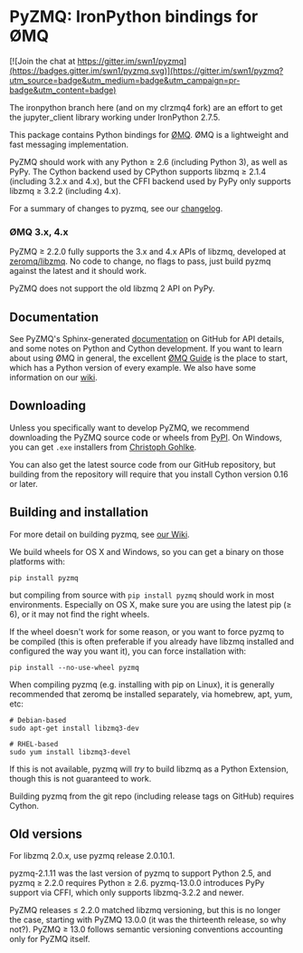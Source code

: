 # PyZMQ: IronPython bindings for ØMQ

[![Join the chat at https://gitter.im/swn1/pyzmq](https://badges.gitter.im/swn1/pyzmq.svg)](https://gitter.im/swn1/pyzmq?utm_source=badge&utm_medium=badge&utm_campaign=pr-badge&utm_content=badge)

The ironpython branch here (and on my clrzmq4 fork) are an effort to get the jupyter_client library
working under IronPython 2.7.5.

This package contains Python bindings for [ØMQ](http://www.zeromq.org).
ØMQ is a lightweight and fast messaging implementation.

PyZMQ should work with any Python ≥ 2.6 (including Python 3), as well as PyPy.
The Cython backend used by CPython supports libzmq ≥ 2.1.4 (including 3.2.x and 4.x),
but the CFFI backend used by PyPy only supports libzmq ≥ 3.2.2 (including 4.x).

For a summary of changes to pyzmq, see our
[changelog](https://pyzmq.readthedocs.org/en/latest/changelog.html).

### ØMQ 3.x, 4.x

PyZMQ ≥ 2.2.0 fully supports the 3.x and 4.x APIs of libzmq,
developed at [zeromq/libzmq](https://github.com/zeromq/libzmq).
No code to change, no flags to pass,
just build pyzmq against the latest and it should work.

PyZMQ does not support the old libzmq 2 API on PyPy.

## Documentation

See PyZMQ's Sphinx-generated
[documentation](http://zeromq.github.com/pyzmq) on GitHub for API
details, and some notes on Python and Cython development. If you want to
learn about using ØMQ in general, the excellent [ØMQ
Guide](http://zguide.zeromq.org/py:all) is the place to start, which has a
Python version of every example. We also have some information on our
[wiki](https://github.com/zeromq/pyzmq/wiki).

## Downloading

Unless you specifically want to develop PyZMQ, we recommend downloading
the PyZMQ source code or wheels from
[PyPI](http://pypi.python.org/pypi/pyzmq). On Windows, you can get `.exe` installers
from [Christoph Gohlke](http://www.lfd.uci.edu/~gohlke/pythonlibs/#pyzmq).

You can also get the latest source code from our GitHub repository, but
building from the repository will require that you install Cython
version 0.16 or later.

## Building and installation

For more detail on building pyzmq, see [our Wiki](https://github.com/zeromq/pyzmq/wiki/Building-and-Installing-PyZMQ).

We build wheels for OS X and Windows, so you can get a binary on those platforms with:

    pip install pyzmq

but compiling from source with `pip install pyzmq` should work in most environments.
Especially on OS X, make sure you are using the latest pip (≥ 6), or it may not find the right wheels.

If the wheel doesn't work for some reason, or you want to force pyzmq to be compiled
(this is often preferable if you already have libzmq installed and configured the way you want it),
you can force installation with:

    pip install --no-use-wheel pyzmq

When compiling pyzmq (e.g. installing with pip on Linux),
it is generally recommended that zeromq be installed separately,
via homebrew, apt, yum, etc:

    # Debian-based
    sudo apt-get install libzmq3-dev

    # RHEL-based
    sudo yum install libzmq3-devel

If this is not available, pyzmq will *try* to build libzmq as a Python Extension,
though this is not guaranteed to work.

Building pyzmq from the git repo (including release tags on GitHub) requires Cython.

## Old versions

For libzmq 2.0.x, use pyzmq release 2.0.10.1.

pyzmq-2.1.11 was the last version of pyzmq to support Python 2.5,
and pyzmq ≥ 2.2.0 requires Python ≥ 2.6.
pyzmq-13.0.0 introduces PyPy support via CFFI, which only supports libzmq-3.2.2 and newer.

PyZMQ releases ≤ 2.2.0 matched libzmq versioning, but this is no longer the case,
starting with PyZMQ 13.0.0 (it was the thirteenth release, so why not?).
PyZMQ ≥ 13.0 follows semantic versioning conventions accounting only for PyZMQ itself.

